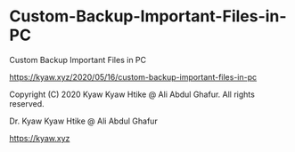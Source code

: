 # Custom-Backup-Important-Files-in-PC
Custom Backup Important Files in PC

<https://kyaw.xyz/2020/05/16/custom-backup-important-files-in-pc>

Copyright (C) 2020 Kyaw Kyaw Htike @ Ali Abdul Ghafur. All rights reserved.

Dr. Kyaw Kyaw Htike @ Ali Abdul Ghafur

<https://kyaw.xyz>
